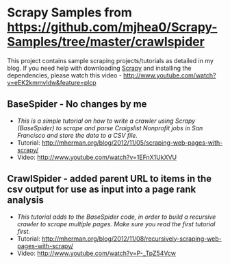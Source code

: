 # Scrapy Samples  from https://github.com/mjhea0/Scrapy-Samples/tree/master/crawlspider

This project contains sample scraping projects/tutorials as detailed in my blog. If you need help with downloading [Scrapy](http://scrapy.org/) and installing the dependencies, please watch this video - http://www.youtube.com/watch?v=eEK2kmmvIdw&feature=plcp

## BaseSpider  - No changes by me 
- *This is a simple tutorial on how to write a crawler using Scrapy (BaseSpider) to scrape and parse Craigslist Nonprofit jobs in San Francisco and store the data to a CSV file.*
- Tutorial: http://mherman.org/blog/2012/11/05/scraping-web-pages-with-scrapy/
- Video: http://www.youtube.com/watch?v=1EFnX1UkXVU

## CrawlSpider  - added parent URL to items in the csv output for use as input into a page rank analysis

- *This tutorial adds to the BaseSpider code, in order to build a recursive crawler to scrape multiple pages. Make sure you read the first tutorial first.*
- Tutorial: http://mherman.org/blog/2012/11/08/recursively-scraping-web-pages-with-scrapy/
- Video: http://www.youtube.com/watch?v=P-_TpZ54Vcw



